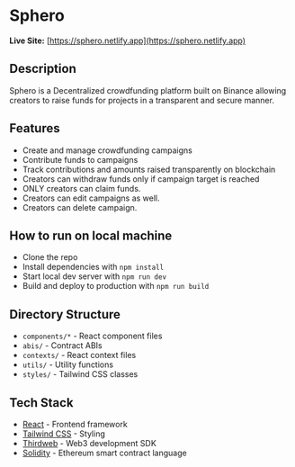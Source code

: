 # Sphero

**Live Site:** [https://sphero.netlify.app](https://sphero.netlify.app)  


## Description

Sphero is a Decentralized crowdfunding platform built on Binance allowing creators to raise funds for projects in a transparent and secure manner.

## Features

- Create and manage crowdfunding campaigns
- Contribute funds to campaigns
- Track contributions and amounts raised transparently on blockchain  
- Creators can withdraw funds only if campaign target is reached
- ONLY creators can claim funds.
- Creators can edit campaigns as well.
- Creators can delete campaign.

## How to run on local machine

- Clone the repo
- Install dependencies with `npm install`  
- Start local dev server with `npm run dev`
- Build and deploy to production with `npm run build` 

## Directory Structure

- `components/*` - React component files
- `abis/` - Contract ABIs
- `contexts/` - React context files
- `utils/` - Utility functions 
- `styles/` - Tailwind CSS classes

## Tech Stack

- [React](https://reactjs.org/) - Frontend framework
- [Tailwind CSS](https://tailwindcss.com/) - Styling
- [Thirdweb](https://thirdweb.com/) - Web3 development SDK
- [Solidity](https://docs.soliditylang.org/en/v0.8.17/) - Ethereum smart contract language
